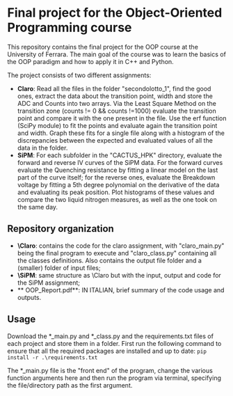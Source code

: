 # Final project for the Object-Oriented Programming course

This repository contains the final project for the OOP course at the University of Ferrara.
The main goal of the course was to learn the basics of the OOP paradigm and how to apply it in C++ and Python.

The project consists of two different assignments:
- **Claro**: Read all the files in the folder "secondolotto_1", find the good ones, extract the data about the transition point, width and store the ADC and Counts into two arrays. Via the Least Square Method on the transition zone (counts != 0 && counts !=1000) evaluate the transition point and compare it with the one present in the file. Use the erf function (SciPy module) to fit the points and evaluate again the transition point and width. Graph these fits for a single file along with a histogram of the discrepancies between the expected and evaluated values of all the data in the folder.
- **SiPM**: For each subfolder in the "CACTUS_HPK" directory, evaluate the forward and reverse IV curves of the SiPM data. For the forward curves evaluate the Quenching resistance by fitting a linear model on the last part of the curve itself; for the reverse ones, evaluate the Breakdown voltage by fitting a 5th degree polynomial on the derivative of the data and evaluating its peak position. Plot histograms of these values and compare the two liquid nitrogen measures, as well as the one took on the same day.


## Repository organization
- **\Claro**: contains the code for the claro assignment, with "claro_main.py" being the final program to execute and "claro_class.py" containing all the classes definitions. Also contains the output file folder and a (smaller) folder of input files;
- **\SiPM**: same structure as \Claro but with the input, output and code for the SiPM assignment;
- ** OOP_Report.pdf**: IN ITALIAN, brief summary of the code usage and outputs.


## Usage
Download the *_main.py and *_class.py and the requirements.txt files of each project and store them in a folder.
First run the following command to ensure that all the required packages are installed and up to date:
```pip install -r .\requirements.txt```

The *_main.py file is the "front end" of the program, change the various function arguments here and then run the program via terminal, specifying the file/directory path as the first argument.
